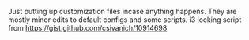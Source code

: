 Just putting up customization files incase anything happens.
They are mostly minor edits to default configs and some scripts.
i3 locking script from https://gist.github.com/csivanich/10914698
